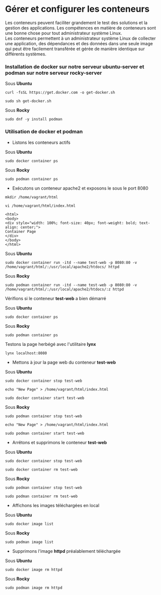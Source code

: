 # Gérer et configurer les conteneurs

Les conteneurs peuvent faciliter grandement le test des solutions et la gestion des applications. Les compétences en matière de conteneurs sont une bonne chose pour tout administrateur système Linux. <br>
Les conteneurs permettent à un administrateur système Linux de collecter une application, des dépendances et des données dans une seule image qui peut être facilement transférée et gérée de manière identique sur différents systèmes.

### Installation de docker sur notre serveur ubuntu-server et podman sur notre serveur rocky-server

Sous **Ubuntu**

```
curl -fsSL https://get.docker.com -o get-docker.sh
```

```
sudo sh get-docker.sh
```

Sous **Rocky**

```
sudo dnf -y install podman
```

### Utilisation de docker et podman

- Listons les conteneurs actifs

Sous **Ubuntu**

```
sudo docker container ps
```

Sous **Rocky**

```
sudo podman container ps
```

- Exécutons un conteneur apache2 et exposons le sous le port 8080

```
mkdir /home/vagrant/html
```

```
vi /home/vagrant/html/index.html
```

```
<html>
<body>
<div style="width: 100%; font-size: 40px; font-weight: bold; text-align: center;">
Container Page
</div>
</body>
</html>
```

Sous **Ubuntu**

```
sudo docker container run -itd --name test-web -p 8080:80 -v /home/vagrant/html/:/usr/local/apache2/htdocs/ httpd
```

Sous **Rocky**

```
sudo podman container run -itd --name test-web -p 8080:80 -v /home/vagrant/html/:/usr/local/apache2/htdocs/:z httpd
```

Vérifions si le conteneur **test-web** a bien démarré

Sous **Ubuntu**

```
sudo docker container ps
```

Sous **Rocky**

```
sudo podman container ps
```

Testons la page herbégé avec l'utilitaire **lynx**

```
lynx localhost:8080
```

- Mettons à jour la page web du conteneur **test-web**

Sous **Ubuntu**

```
sudo docker container stop test-web
```

```
echo "New Page" > /home/vagrant/html/index.html
```

```
sudo docker container start test-web
```

Sous **Rocky**

```
sudo podman container stop test-web
```

```
echo "New Page" > /home/vagrant/html/index.html
```

```
sudo podman container start test-web
```

- Arrêtons et supprimons le conteneur **test-web**

Sous **Ubuntu**

```
sudo docker container stop test-web
```

```
sudo docker container rm test-web
```

Sous **Rocky**

```
sudo podman container stop test-web
```

```
sudo podman container rm test-web
```

- Affichons les images téléchargées en local

Sous **Ubuntu**

```
sudo docker image list
```

Sous **Rocky**

```
sudo podman image list
```

- Supprimons l'image **httpd** préalablement téléchargée

Sous **Ubuntu**

```
sudo docker image rm httpd
```

Sous **Rocky**

```
sudo podman image rm httpd
```